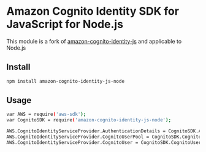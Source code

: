 # Amazon Cognito Identity SDK for JavaScript for Node.js

This module is a fork of [amazon-cognito-identity-js](https://github.com/aws/amazon-cognito-identity-js) and applicable to Node.js

## Install
```sh
npm install amazon-cognito-identity-js-node
```

## Usage
```sh
var AWS = require('aws-sdk');
var CognitoSDK = require('amazon-cognito-identity-js-node');

AWS.CognitoIdentityServiceProvider.AuthenticationDetails = CognitoSDK.AuthenticationDetails;
AWS.CognitoIdentityServiceProvider.CognitoUserPool = CognitoSDK.CognitoUserPool;
AWS.CognitoIdentityServiceProvider.CognitoUser = CognitoSDK.CognitoUser;
```
